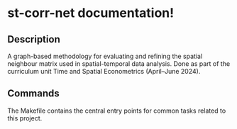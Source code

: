 # st-corr-net documentation!

## Description

A graph-based methodology for evaluating and refining the spatial neighbour matrix used in spatial-temporal data analysis. Done as part of the curriculum unit Time and Spatial Econometrics (April–June 2024).

## Commands

The Makefile contains the central entry points for common tasks related to this project.

